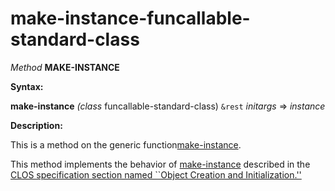 make-instance-funcallable-standard-class
========================================

*Method* **MAKE-INSTANCE**

**Syntax:**

**make-instance** *(class* funcallable-standard-class) `&rest` *initargs* => *instance*

**Description:**

This is a method on the generic function[make-instance](/docs/meta-object-protocol/make-instance).

This method implements the behavior of [make-instance](/docs/meta-object-protocol/make-instance) described in the [CLOS specification section named ``Object Creation and Initialization.''](http://www.lispworks.com/documentation/HyperSpec/Body/07_a.htm)
